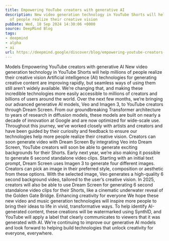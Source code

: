 ```yaml
---
title: Empowering YouTube creators with generative AI
description: New video generation technology in YouTube Shorts will help millions
  of people realize their creative vision
pubDate: Wed, 18 Sep 2024 14:30:06 +0000
source: DeepMind Blog
tags:
- deepmind
- alpha
- ai
url: https://deepmind.google/discover/blog/empowering-youtube-creators-with-generative-ai/
---
```


Models
Empowering YouTube creators with generative AI
New video generation technology in YouTube Shorts will help millions of people realize their creative vision
Artificial intelligence (AI) technologies for generating creative content are improving rapidly, but seamless ways of using them still aren’t widely available.
We’re changing that, and making these incredible technologies more easily accessible to millions of creators and billions of users around the world. Over the next few months, we’re bringing our advanced generative AI models, Veo and Imagen 3, to YouTube creators through Dream Screen.
From our groundbreaking Transformer architecture to years of research in diffusion models, these models are built on nearly a decade of innovation at Google and are now optimized for wide-scale use.
Throughout this journey, we’ve worked closely with artists and creators and have been guided by their curiosity and feedback to ensure our technologies help more people realize their creative vision.
Creators can soon generate video with Dream Screen
By integrating Veo into Dream Screen, YouTube creators will soon be able to generate exciting backgrounds for their Shorts. Early next year, we’re also making it possible to generate 6 second standalone video clips.
Starting with an initial text prompt, Dream Screen uses Imagen 3 to generate four different images. Creators can pick an image in their preferred style, composition or aesthetic from these options. With the selected image, Veo generates a high-quality 6 second background video, tailored to the user’s creative vision.
In 2025, creators will also be able to use Dream Screen for generating 6 second standalone video clips for their Shorts, like a cinematic underwater reveal of the Golden Gate Bridge.
Enhancing creativity for everyone
We hope these new video and music generation technologies will inspire more people to bring their ideas to life in vivid, transformative ways.
To help identify AI-generated content, these creations will be watermarked using SynthID, and YouTube will apply a label that clearly communicates to viewers that it was generated with AI.
We’re continuing to improve our generative AI models and look forward to helping build technologies that unlock creativity for everyone, everywhere.